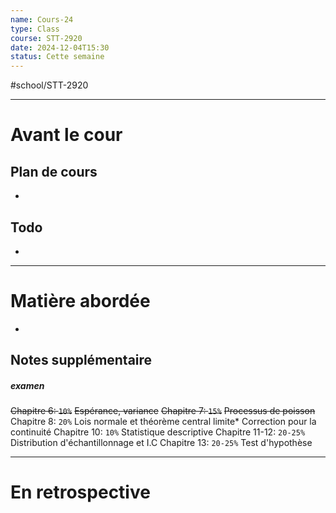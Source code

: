 ```yaml
---
name: Cours-24
type: Class
course: STT-2920
date: 2024-12-04T15:30
status: Cette semaine
---
```

#school/STT-2920 
***
# Avant le cour
## Plan de cours
- 

## Todo
- 

---
# Matière abordée

- 

## Notes supplémentaire

##### examen
~~Chapitre 6: ``10%``~~
	~~Espérance, variance~~
~~Chapitre 7: ``15%``~~
	~~Processus de poisson~~
Chapitre 8: ``20%``
	Lois normale et théorème central limite*
		Correction pour la continuité
Chapitre 10: ``10%``
	Statistique descriptive
Chapitre 11-12: ``20-25%``
	Distribution d'échantillonnage et I.C
Chapitre 13: ``20-25%``
	Test d'hypothèse



---
# En retrospective


